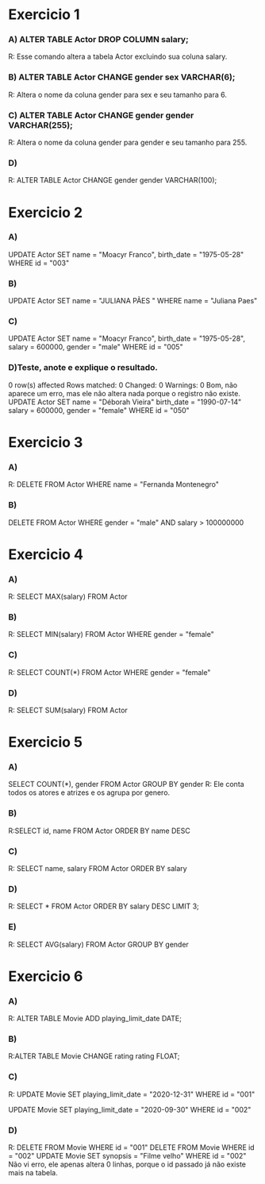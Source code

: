 # Exercicio 1

### A) ALTER TABLE Actor DROP COLUMN salary;

R: Esse comando altera a tabela Actor excluindo sua coluna salary.

### B) ALTER TABLE Actor CHANGE gender sex VARCHAR(6);

R: Altera o nome da coluna gender para sex e seu tamanho para 6.

### C) ALTER TABLE Actor CHANGE gender gender VARCHAR(255);

R: Altera o nome da coluna gender para gender e seu tamanho para 255.

### D)

R: ALTER TABLE Actor CHANGE gender gender VARCHAR(100);

# Exercicio 2

### A)

UPDATE Actor
SET
name = "Moacyr Franco",
birth_date = "1975-05-28"
WHERE id = "003"

### B)

UPDATE Actor
SET name = "JULIANA PÃES "
WHERE name = "Juliana Paes"

### C)

UPDATE Actor
SET
name = "Moacyr Franco",
birth_date = "1975-05-28",
salary = 600000,
gender = "male"
WHERE id = "005"

### D)Teste, anote e explique o resultado.

0 row(s) affected Rows matched: 0 Changed: 0 Warnings: 0
Bom, não aparece um erro, mas ele não altera nada
porque o registro não existe.
UPDATE Actor
SET
name = "Déborah Vieira"
birth_date = "1990-07-14"
salary = 600000,
gender = "female"
WHERE id = "050"

# Exercicio 3

### A)

R: DELETE FROM Actor WHERE name = "Fernanda Montenegro"

### B)

DELETE FROM Actor WHERE gender = "male" AND salary > 100000000

# Exercicio 4

### A)

R: SELECT MAX(salary) FROM Actor

### B)

R: SELECT MIN(salary) FROM Actor WHERE gender = "female"

### C)

R: SELECT COUNT(\*) FROM Actor WHERE gender = "female"

### D)

R: SELECT SUM(salary) FROM Actor

# Exercicio 5

### A)

SELECT COUNT(\*), gender
FROM Actor
GROUP BY gender
R: Ele conta todos os atores e atrizes e os agrupa por genero.

### B)

R:SELECT id, name FROM Actor ORDER BY name DESC

### C)

R: SELECT name, salary FROM Actor ORDER BY salary

### D)

R: SELECT \* FROM Actor
ORDER BY salary DESC
LIMIT 3;

### E)

R:
SELECT AVG(salary)
FROM Actor
GROUP BY gender

# Exercicio 6

### A)

R: ALTER TABLE Movie ADD playing_limit_date DATE;

### B)

R:ALTER TABLE Movie CHANGE rating rating FLOAT;

### C)

R: UPDATE Movie
SET
playing_limit_date = "2020-12-31"
WHERE id = "001"

UPDATE Movie
SET
playing_limit_date = "2020-09-30"
WHERE id = "002"

### D)

R: DELETE FROM Movie WHERE id = "001"
DELETE FROM Movie WHERE id = "002"
UPDATE Movie
SET synopsis = "Filme velho"
WHERE id = "002"
Não vi erro, ele apenas altera 0 linhas, porque o id passado já não
existe mais na tabela.
